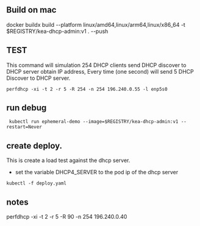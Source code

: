 ## Build on mac 
docker buildx build   --platform linux/amd64,linux/arm64,linux/x86_64  -t $REGISTRY/kea-dhcp-admin:v1  . --push

## TEST 
This command will simulation 254 DHCP clients send DHCP discover to DHCP server obtain IP address, Every time (one second) will send 5 DHCP Discover to DHCP server.

` perfdhcp -xi -t 2 -r 5 -R 254 -n 254 196.240.0.55 -l enp5s0 `


## run debug 
` kubectl run ephemeral-demo --image=$REGISTRY/kea-dhcp-admin:v1 --restart=Never`
## create deploy. 
This is create a load test against the dhcp server. 
 *  set the variable DHCP4_SERVER to the pod ip of the dhcp server

`kubectl -f deploy.yaml`

## notes
perfdhcp -xi -t 2 -r 5 -R 90 -n 254 196.240.0.40